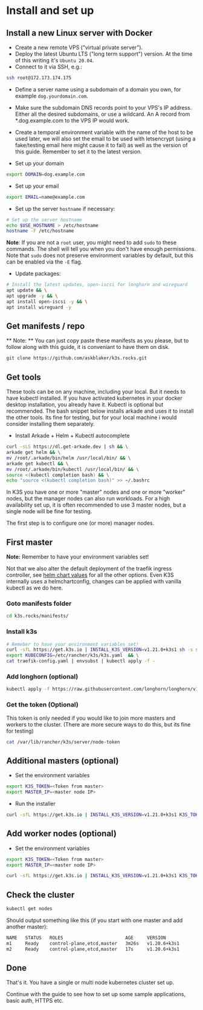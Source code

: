 # Install and set up

## Install a new Linux server with Docker

* Create a new remote VPS ("virtual private server").
* Deploy the latest Ubuntu LTS ("long term support") version. At the time of this writing it's `Ubuntu 20.04`.
* Connect to it via SSH, e.g.:

```bash
ssh root@172.173.174.175
```

* Define a server name using a subdomain of a domain you own, for example `dog.yourdomain.com`.
* Make sure the subdomain DNS records point to your VPS's IP address. Either all the desired subdomains, or use a wildcard. An A record from *.dog.example.com to the VPS IP would work.
* Create a temporal environment variable with the name of the host to be used later, we will also set the email to be used with letsencrypt (using a fake/testing email here might cause it to fail) as well as the version of this guide. Remember to set it to the latest version.

* Set up your domain
```bash
export DOMAIN=dog.example.com
```
* Set up your email
```bash
export EMAIL=name@example.com
```

* Set up the server `hostname` if necessary:
```bash
# Set up the server hostname
echo $USE_HOSTNAME > /etc/hostname
hostname -F /etc/hostname
```

**Note**: If you are not a `root` user, you might need to add `sudo` to these commands. The shell will tell you when you don't have enough permissions. Note that `sudo` does not preserve environment variables by default, but this can be enabled via the `-E` flag.

* Update packages:

```bash
# Install the latest updates, open-iscsi for longhorn and wireguard
apt update && \
apt upgrade -y && \
apt install open-iscsi -y && \
apt install wireguard -y
```

## Get manifests / repo
** Note: ** You can just copy paste these manifests as you please, but to follow along with this guide, it is conveniant to have them on disk. 

```bash
git clone https://github.com/askblaker/k3s.rocks.git
```

## Get tools
These tools can be on any machine, including your local. But it needs to have kubectl installed. If you have activated kubernetes in your docker desktop installation, you already have it. Kubectl is optional but recommended. The bash snippet below installs arkade and uses it to install the other tools. Its fine for testing, but for your local machine i would consider installing them separately.

* Install Arkade + Helm + Kubectl autocomplete
```bash
curl -sLS https://dl.get-arkade.dev | sh && \
arkade get helm && \
mv /root/.arkade/bin/helm /usr/local/bin/ && \
arkade get kubectl && \
mv /root/.arkade/bin/kubectl /usr/local/bin/ && \
source <(kubectl completion bash) && \
echo "source <(kubectl completion bash)" >> ~/.bashrc
```

In K3S you have one or more "master" nodes and one or more "worker" nodes, but the manager nodes can also run workloads. For a high availability set up, it is often recommended to use 3 master nodes, but a single node will be fine for testing.

The first step is to configure one (or more) manager nodes.

## First master
**Note:** Remember to have your environment variables set!

Not that we also alter the default deployment of the traefik ingress controller, see [helm chart values](https://github.com/traefik/traefik-helm-chart/blob/v9.18.3/traefik/values.yaml) for all the other options. Even K3S internally uses a helmchartconfig, changes can be applied with vanilla kubectl as we do here.

### Goto manifests folder
```bash
cd k3s.rocks/manifests/
```

### Install k3s
```bash
# Remeber to have your environment variables set!
curl -sfL https://get.k3s.io | INSTALL_K3S_VERSION=v1.21.0+k3s1 sh -s server --cluster-init --flannel-backend=wireguard && \
export KUBECONFIG=/etc/rancher/k3s/k3s.yaml  && \
cat traefik-config.yaml | envsubst | kubectl apply -f -
```
### Add longhorn (optional)
```bash
kubectl apply -f https://raw.githubusercontent.com/longhorn/longhorn/v1.1.0/deploy/longhorn.yaml
```

### Get the token (Optional)
This token is only needed if you would like to join more masters and workers to the cluster. (There are more secure ways to do this, but its fine for testing)
```bash
cat /var/lib/rancher/k3s/server/node-token
```

## Additional masters (optional)
* Set the environment variables
```bash
export K3S_TOKEN=<Token from master>
export MASTER_IP=<master node IP>
```
* Run the installer
```bash
curl -sfL https://get.k3s.io | INSTALL_K3S_VERSION=v1.21.0+k3s1 K3S_TOKEN="${K3S_TOKEN}" sh -s server --flannel-backend=wireguard --server https://${MASTER_IP}:6443
```

## Add worker nodes (optional)
* Set the environment variables
```bash
export K3S_TOKEN=<Token from master>
export MASTER_IP=<master node IP>
```
```bash
curl -sfL https://get.k3s.io | INSTALL_K3S_VERSION=v1.21.0+k3s1 K3S_TOKEN="${K3S_TOKEN}" K3S_URL=https://${MASTER_IP}:6443 sh -
```

## Check the cluster
```bash
kubectl get nodes
```

Should output something like this (if you start with one master and add another master):
```bash
NAME   STATUS   ROLES                       AGE     VERSION
m1     Ready    control-plane,etcd,master   3m26s   v1.20.6+k3s1   
m2     Ready    control-plane,etcd,master   17s     v1.20.6+k3s1   
```

## Done

That's it. You have a single or multi node kubernetes cluster set up.

Continue with the guide to see how to set up some sample applications, basic auth, HTTPS etc.
